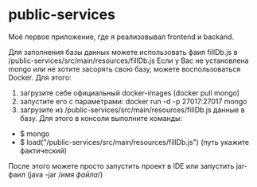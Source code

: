 # public-services
Моё первое приложение, где я реализовывал frontend и backand.

Для заполнения базы данных можете использовать фаил fillDb.js в /public-services/src/main/resources/fillDb.js
Если у Вас не установлена mongo или не хотите засорять свою базу, можете воспользоваться Docker. Для этого:
1) загрузите себе официальный docker-images (docker pull mongo)
2) запустите его с параметрами: docker run -d -p 27017:27017 mongo
3) загрузите из /public-services/src/main/resources/fillDb.js данные в базу. Для этого в консоли выполните команды: 
- $ mongo
- $ load("/public-services/src/main/resources/fillDb.js") (путь укажите фактический)


После этого можете просто запустить проект в IDE или запустить jar-фаил (java -jar /*имя файла*/)
